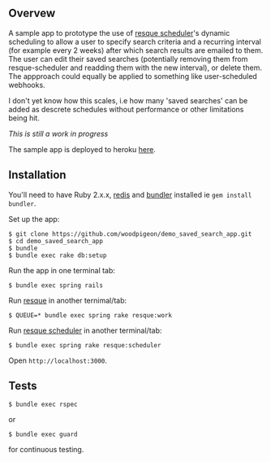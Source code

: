 
## Overvew

A sample app to prototype the use of [resque scheduler](https://github.com/resque/resque-scheduler)'s dynamic scheduling
to allow a user to specify search criteria and a recurring interval (for example every 2 weeks) after which search results are emailed to them.
The user can edit their saved searches (potentially removing them from resque-scheduler and readding them with the new interval), or delete them.
The appproach could equally be applied to something like user-scheduled webhooks.

I don't yet know how this scales, i.e how many 'saved searches' can be added as descrete schedules without performance or other limitations being hit.

_This is still a work in progress_

The sample app is deployed to heroku [here](https://demo-saved-search-app.herokuapp.com).

## Installation

You'll need to have Ruby 2.x.x, [redis](http://redis.io/topics/quickstart) and
[bundler](http://bundler.io/) installed ie ```gem install bundler```.

Set up the app:

```
$ git clone https://github.com/woodpigeon/demo_saved_search_app.git
$ cd demo_saved_search_app
$ bundle
$ bundle exec rake db:setup
```

Run the app in one terminal tab:

```
$ bundle exec spring rails
```

Run [resque](https://github.com/resque/resque) in another ternimal/tab:

```
$ QUEUE=* bundle exec spring rake resque:work
```

Run [resque scheduler](https://github.com/resque/resque-scheduler) in another terminal/tab:

```
$ bundle exec spring rake resque:scheduler
```

Open ```http://localhost:3000```.

## Tests

```
$ bundle exec rspec
```

or

```
$ bundle exec guard
```

for continuous testing.